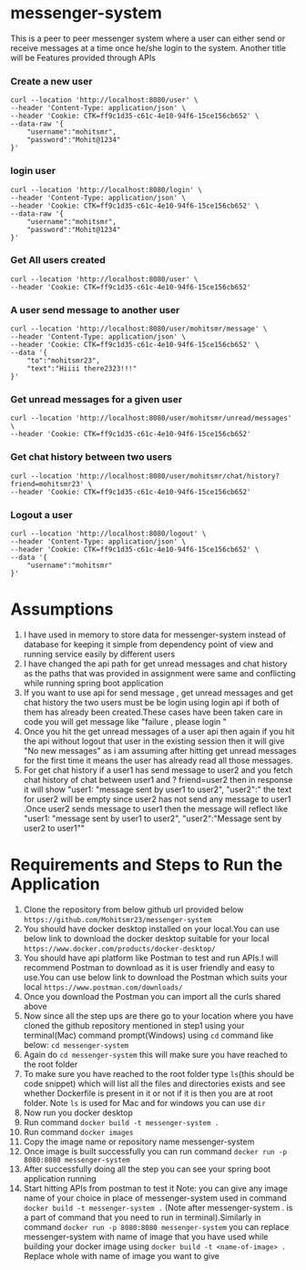 # messenger-system
This is a peer to peer messenger system where a user can either send or receive messages at a time once he/she login to the system.
Another title will be Features provided through APIs
### Create a new user
```
curl --location 'http://localhost:8080/user' \
--header 'Content-Type: application/json' \
--header 'Cookie: CTK=ff9c1d35-c61c-4e10-94f6-15ce156cb652' \
--data-raw '{
    "username":"mohitsmr",
    "password":"Mohit@1234"
}'
```
### login user
```
curl --location 'http://localhost:8080/login' \
--header 'Content-Type: application/json' \
--header 'Cookie: CTK=ff9c1d35-c61c-4e10-94f6-15ce156cb652' \
--data-raw '{
    "username":"mohitsmr",
    "password":"Mohit@1234"
}'
```
### Get All users created 
```
curl --location 'http://localhost:8080/user' \
--header 'Cookie: CTK=ff9c1d35-c61c-4e10-94f6-15ce156cb652'
```
### A user send message to another user
```
curl --location 'http://localhost:8080/user/mohitsmr/message' \
--header 'Content-Type: application/json' \
--header 'Cookie: CTK=ff9c1d35-c61c-4e10-94f6-15ce156cb652' \
--data '{
    "to":"mohitsmr23",
    "text":"Hiiii there2323!!!"
}'
```
### Get unread messages for a given user
```
curl --location 'http://localhost:8080/user/mohitsmr/unread/messages' \
--header 'Cookie: CTK=ff9c1d35-c61c-4e10-94f6-15ce156cb652'
```
### Get chat history between two users
```
curl --location 'http://localhost:8080/user/mohitsmr/chat/history?friend=mohitsmr23' \
--header 'Cookie: CTK=ff9c1d35-c61c-4e10-94f6-15ce156cb652'
```
### Logout a user
```
curl --location 'http://localhost:8080/logout' \
--header 'Content-Type: application/json' \
--header 'Cookie: CTK=ff9c1d35-c61c-4e10-94f6-15ce156cb652' \
--data '{
    "username":"mohitsmr"
}'
```
# Assumptions
1. I have used in memory to store data for messenger-system instead of database for keeping it simple from dependency point of view and running service easily by different users
2. I have changed the api path for get unread messages and chat history as the paths that was provided in assignment were same and conflicting while running spring boot application
3. If you want to use api for send message , get unread messages and get chat history the two users must be be login using login api if both of them has already been created.These cases have been taken care in code you will get message like "failure , please login " 
4. Once you hit the get unread messages of a user api then again if you hit the api without logout that user in the existing session then it will give "No new messages" as i am assuming after hitting get unread messages for the first time it means the user has already read all those messages.
5. For get chat history if a user1 has send message to user2 and you fetch chat history of chat between user1 and ? friend=user2 then in response it will show "user1: "message sent by user1 to user2", "user2":" the text for user2 will be empty since user2 has not send any message to user1 .Once user2 sends message to user1 then the message will reflect like "user1: "message sent by user1 to user2", "user2":"Message sent by user2 to user1""

# Requirements and Steps to Run the Application
1. Clone the repository from below github url provided below
 ```https://github.com/Mohitsmr23/messenger-system```
2. You should have docker desktop installed on your local.You can use below link to download the docker desktop suitable for your local
```https://www.docker.com/products/docker-desktop/```
3. You should have api platform like Postman to test and run APIs.I will recommend Postman to download as it is user friendly and easy to use.You can use below link to download the Postman which suits your local 
```https://www.postman.com/downloads/```
4. Once you download the Postman you can import all the curls shared above
5. Now since all the step ups are there go to your location where you have cloned the github repository mentioned in step1 using your terminal(Mac) command prompt(Windows) using ```cd``` command like below:
```cd messenger-system```
6. Again do ```cd messenger-system``` this will make sure you have reached to the root folder
7. To make sure you have reached to the root folder type ```ls```(this should be code snippet) which will list all the files and directories exists and see whether Dockerfile is present in it or not if it is then you are at root folder.
Note ```ls``` is used for Mac and for windows you can use ```dir``` 
8. Now run you docker desktop
9. Run command  ```docker build -t messenger-system .```
10. Run command ```docker images``` 
11. Copy the image name or repository name messenger-system 
12. Once image is built successfully you can run command ```docker run -p 8080:8080 messenger-system```
13. After successfully doing all the step you can see your spring boot application running 
14. Start hitting APIs from postman to test it 
Note: you can give any image name of your choice in place of messenger-system used in command ```docker build -t messenger-system .``` (Note after messenger-system . is a part of command that you need to run in terminal).Similarly in command ```docker run -p 8080:8080 messenger-system``` you can replace messenger-system with name of image that you have used while building your docker image using ```docker build -t <name-of-image> .``` Replace whole <name-of-image> with name of image you want to give
